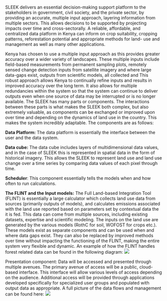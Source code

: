 SLEEK delivers an essential decision-making support platform to the stakeholders in government, civil society, and the private sector, by providing an accurate, multiple input approach, layering information from multiple sectors. This allows decisions to be supported by projecting impacts over time and cross-sectorally. A reliable, affordable, and centralized data platform in Kenya can inform on crop suitability, cropping patterns, reforestation potential and appropriate methods for land- use and management as well as many other applications.
 
Kenya has chosen to use a multiple input approach as this provides greater accuracy over a wider variety of landscapes. These multiple inputs include field-based measurements from permanent sampling plots, remotely sensed change detection inputs from satellite imagery and where large data-gaps exist, outputs from scientific models, all collected and  This robust approach allows Kenya to continually refine inputs and results in improved accuracy over the long term. It also allows for multiple redundancies within the system so that the system can continue to deliver outputs even when one source of data may be interrupted or is no longer available. 
The SLEEK has many parts or components. The interactions between these parts is what makes the SLEEK both complex, but also extremely valuable, as components can be exchanged or improved upon over time and depending on the dynamics of land use in the country. This makes the system incredibly adaptable.
The components are as follows: 

**Data Platform:** The data platform is essentially the interface between the user and the data system. 
 
**Data cube:** The data cube includes layers of multidimensional data values, and in the case of SLEEK this is represented in spatial data in the form of historical imagery. This allows the SLEEK to represent land use and land use change over a time series by comparing data values of each pixel through time.
 
**Scheduler**: This component essentially tells the models when and how often to run calculations.

**The FLINT and the Input models:** The Full Land-based Integration Tool (FLINT) is essentially a large calculator which collects land use data from sources (primarily outputs of models), and calculates emissions associated with the land use reported based on parameters set by contextual data the it is fed. This data can come from multiple sources, including existing datasets, expertise and scientific modeling. The inputs on the land use are generated by the various models (RothC for soil, WOFOST for crops etc.). These models exist as separate components and can be used when and where data gaps exist. They can also be replaced by improved methods over time without impacting the functioning of the FLINT, making the entire system very flexible and dynamic. An example of how the FLINT handles forest related data can be found in the following diagram:
![](https://github.com/SLEEK-TOOLS/moja.global/blob/develop/Documentation/FLINT%20Forest%20Modules.png)

Presentation component: Data will be accessed and presented through multiple avenues. The primary avenue of access will be a public, cloud-based interface. This interface will allow various levels of access depending on the audience. Additional access will be provided through applications developed specifically for specialized user groups and populated with output data as appropriate. 
A full picture of the data flows and management can be found here:
![](https://github.com/SLEEK-TOOLS/moja.global/blob/develop/Documentation/SLEEK%20Data%20Flows-5649-6d396e02-0.png)